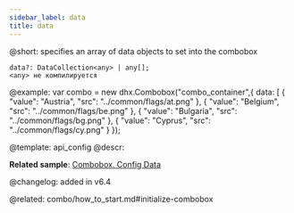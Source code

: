 ```yaml
---
sidebar_label: data
title: data
---          
```


@short: specifies an array of data objects to set into the combobox

```todoapi 
data?: DataCollection<any> | any[];
<any> не компилируется
```

@example:
var combo = new dhx.Combobox("combo_container",{
    data: [
		{
			"value": "Austria",
			"src": "../common/flags/at.png"
		},
		{
			"value": "Belgium",
			"src": "../common/flags/be.png"
		},
		{
			"value": "Bulgaria",
			"src": "../common/flags/bg.png"
		},
		{
			"value": "Cyprus",
			"src": "../common/flags/cy.png"
		}
});


@template:	api_config
@descr: 


**Related sample**: [Combobox. Config Data](https://snippet.dhtmlx.com/8bsb9dji)

@changelog: added in v6.4

@related: combo/how_to_start.md#initialize-combobox	
